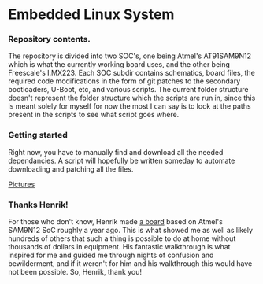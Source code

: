 # Embedded Linux System

### Repository contents.
The repository is divided into two SOC's, one being Atmel's AT91SAM9N12 which is what the currently working board uses, and the other being Freescale's I.MX223. Each SOC subdir contains schematics, board files, the required code modifications in the form of git patches to the secondary bootloaders, U-Boot, etc, and various scripts. The current folder structure doesn't represent the folder structure which the scripts are run in, since this is meant solely for myself for now the most I can say is to look at the paths present in the scripts to see what script goes where.

### Getting started
Right now, you have to manually find and download all the needed dependancies. A script will hopefully be written someday to automate downloading and patching all the files.

[Pictures](https://plus.google.com/photos/110672839466942103532/albums/6084477100140148161?authkey=CI7x0czR_vKqowE)

### Thanks Henrik!
For those who don't know, Henrik made [a board](http://hforsten.com/making-embedded-linux-computer.html) based on Atmel's SAM9N12 SoC roughly a year ago. This is what showed me as well as likely hundreds of others that such a thing is possible to do at home without thousands of dollars in equipment. His fantastic walkthrough is what inspired for me and guided me through nights of confusion and bewilderment, and if it weren't for him and his walkthrough this would have not been possible. So, Henrik, thank you!
